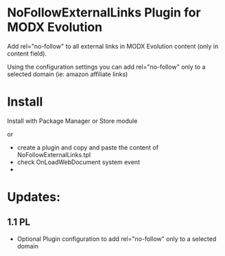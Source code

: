 NoFollowExternalLinks Plugin for MODX Evolution
============================

Add rel="no-follow" to all external links in MODX Evolution content (only in content field).

Using the configuration settings you can add rel="no-follow" only to a selected domain (ie: amazon affiliate links)


# Install
Install with Package Manager or Store module

or

* create a plugin and copy and paste the content of NoFollowExternalLinks.tpl
* check OnLoadWebDocument system event 
* 

# Updates:

## 1.1 PL
* Optional Plugin configuration to add rel="no-follow" only to a selected domain   
